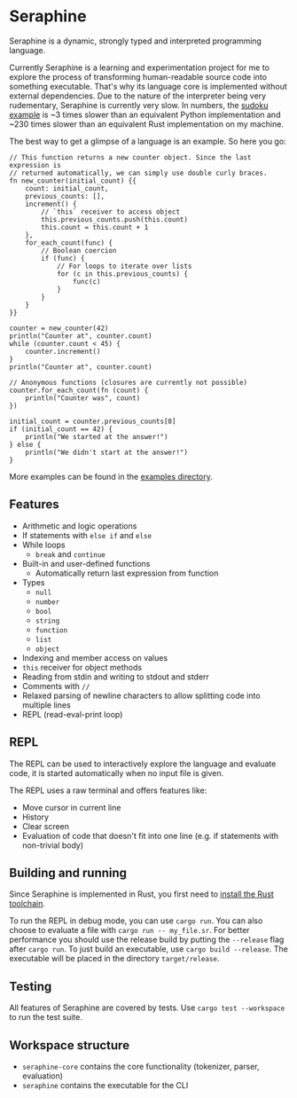 # Seraphine

Seraphine is a dynamic, strongly typed and interpreted programming language.

Currently Seraphine is a learning and experimentation project for me to explore
the process of transforming human-readable source code into something
executable. That's why its language core is implemented without external
dependencies. Due to the nature of the interpreter being very rudementary,
Seraphine is currently very slow. In numbers, the [sudoku
example](examples/sudoku.sr) is ~3 times slower than an equivalent Python
implementation and ~230 times slower than an equivalent Rust implementation on
my machine.

The best way to get a glimpse of a language is an example. So here you go:

```
// This function returns a new counter object. Since the last expression is
// returned automatically, we can simply use double curly braces.
fn new_counter(initial_count) {{
    count: initial_count,
    previous_counts: [],
    increment() {
        // `this` receiver to access object
        this.previous_counts.push(this.count)
        this.count = this.count + 1
    },
    for_each_count(func) {
        // Boolean coercion
        if (func) {
            // For loops to iterate over lists
            for (c in this.previous_counts) {
                func(c)
            }
        }
    }
}}

counter = new_counter(42)
println("Counter at", counter.count)
while (counter.count < 45) {
    counter.increment()
}
println("Counter at", counter.count)

// Anonymous functions (closures are currently not possible)
counter.for_each_count(fn (count) {
    println("Counter was", count)
})

initial_count = counter.previous_counts[0]
if (initial_count == 42) {
    println("We started at the answer!")
} else {
    println("We didn't start at the answer!")
}
```

More examples can be found in the [examples directory](examples).

## Features

- Arithmetic and logic operations
- If statements with `else if` and `else`
- While loops
    - `break` and `continue`
- Built-in and user-defined functions
    - Automatically return last expression from function
- Types
    - `null`
    - `number`
    - `bool`
    - `string`
    - `function`
    - `list`
    - `object`
- Indexing and member access on values
- `this` receiver for object methods
- Reading from stdin and writing to stdout and stderr
- Comments with `//`
- Relaxed parsing of newline characters to allow splitting code into multiple
  lines
- REPL (read-eval-print loop)

## REPL

The REPL can be used to interactively explore the language and evaluate code,
it is started automatically when no input file is given.

The REPL uses a raw terminal and offers features like:

- Move cursor in current line
- History
- Clear screen
- Evaluation of code that doesn't fit into one line (e.g. if statements with
  non-trivial body)

## Building and running

Since Seraphine is implemented in Rust, you first need to [install the Rust
toolchain](https://www.rust-lang.org/tools/install).

To run the REPL in debug mode, you can use `cargo run`. You can also choose to
evaluate a file with `cargo run -- my_file.sr`. For better performance you
should use the release build by putting the `--release` flag after `cargo run`.
To just build an executable, use `cargo build --release`. The executable will
be placed in the directory `target/release`.

## Testing

All features of Seraphine are covered by tests. Use `cargo test --workspace` to
run the test suite.

## Workspace structure

- `seraphine-core` contains the core functionality (tokenizer, parser,
  evaluation)
- `seraphine` contains the executable for the CLI
